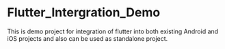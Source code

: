 # Flutter_Intergration_Demo
This is demo project for integration of flutter into both existing Android and iOS projects and also can be used as standalone project.
